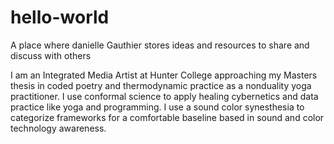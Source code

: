 # hello-world
A place where danielle Gauthier stores ideas and resources to share and discuss with others

I am an Integrated Media Artist at Hunter College approaching my Masters thesis in coded poetry and thermodynamic practice as a nonduality yoga practitioner.
I use conformal science to apply healing cybernetics and data practice like yoga and programming.
I use a sound color synesthesia to categorize frameworks for a comfortable baseline based in sound and color technology awareness. 

